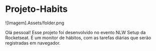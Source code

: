 # Projeto-Habits

![Imagem].Assets/folder.png

 Olá pessoal!
 Esse projeto foi desenvolvido no evento NLW Setup da Rocketseat.
 É um monitor de hábitos, com as tarefas diárias que serão registradas em navegador.